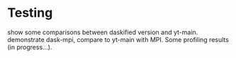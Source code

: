 # Testing 

show some comparisons between daskified version and yt-main. demonstrate dask-mpi, compare to yt-main with MPI. Some profiling results (in progress...). 